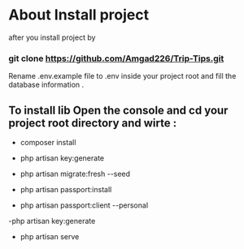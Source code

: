 
# About Install project

after you install project by 
### git clone https://github.com/Amgad226/Trip-Tips.git
 
Rename .env.example file to .env inside your project root 
and fill the database information .

## To install lib Open the console and cd your project root directory and wirte :
- composer install 

- php artisan key:generate

- php artisan migrate:fresh --seed

- php artisan passport:install

- php artisan passport:client --personal

-php artisan key:generate

- php artisan serve

